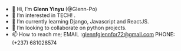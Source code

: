 - 👋 Hi, I’m **Glenn Yinyu** (@Glenn-Po)
- 👀 I’m interested in TECH! .
- 🌱 I’m currently learning Django, Javascript and ReactJS.
- 💞️ I’m looking to collaborate on python projects.
- 📫 How to reach me; EMAIL :glennfglennfor72@gmail.com   PHONE: (+237) 681028574

<!---
Glenn-Po/Glenn-Po is a ✨ special ✨ repository because its `README.md` (this file) appears on your GitHub profile.
You can click the Preview link to take a look at your changes.
--->
